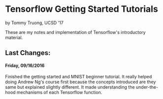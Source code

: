 # Tensorflow Getting Started Tutorials #
by Tommy Truong, UCSD '17

These are my notes and implementation of Tensorflow's introductory material.

## Last Changes:

#### Friday, 09/16/2016
Finished the getting started and MNIST beginner tutorial.
It really helped doing Andrew Ng's course first because the concepts introduced
are they same but explained slightly different. It made understanding the
under-the-hood mechanisms of each Tensorflow function.
